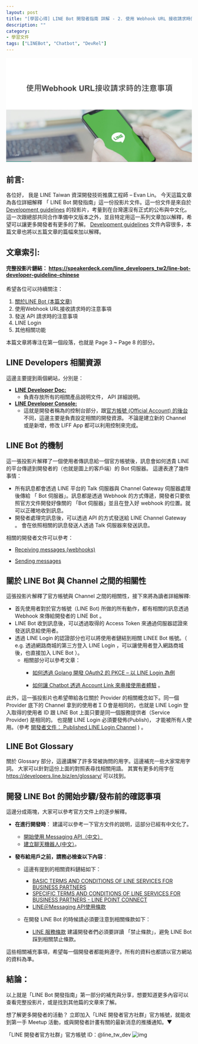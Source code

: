 ```yaml
---
layout: post
title: "[學習心得] LINE Bot 開發者指南 詳解 - 2. 使用 Webhook URL 接收請求時的注意事項"
description: ""
category: 
- 學習文件
tags: ["LINEBot", "Chatbot", "DevRel"]
---
```


<img src="../images/2021/linebot002.jpg">

## 前言:

各位好， 我是 LINE Taiwan 資深開發技術推廣工程師 – Evan Lin。 今天這篇文章為各位詳細解釋 「 LINE Bot 開發指南」這一份投影片文件。這一份文件是來自於 [Development guidelines](https://developers.line.biz/en/docs/partner-docs/development-guidelines/) 的投影片，考量到在台灣還沒有正式的公布與中文化。這一次跟總部共同合作準備中文版本之外，並且特定用這一系列文章加以解釋，希望可以讓更多開發者有更多的了解。  [Development guidelines](https://developers.line.biz/en/docs/partner-docs/development-guidelines/)  文件內容很多，本篇文章也將以五篇文章的篇幅來加以解釋。



## 文章索引:

#### 完整投影片鏈結： <https://speakerdeck.com/line_developers_tw2/line-bot-developer-guideline-chinese>

希望各位可以持續關注：

1. [關於LINE Bot (本篇文章)](https://www.evanlin.com/2021-05-25-line-bot-guide-1/)
2. 使用Webhook URL接收請求時的注意事項
3. 發送 API 請求時的注意事項
4. LINE Login
5.  其他相關功能

本篇文章將專注在第一個段落，也就是 Page 3 ~ Page 8 的部分。

##  LINE Developers 相關資源

<script async class="speakerdeck-embed" data-slide="4" data-id="0e9f6182ae864568a5940cbad5ef4bec" data-ratio="1.77777777777778" src="//speakerdeck.com/assets/embed.js"></script>

這邊主要提到兩個網站，分別是：

- **[LINE Developer Doc:](https://developers.line.biz/en/docs/)**
  - 負責存放所有的相關產品說明文件， API 詳細說明。
- [**LINE Developer Console:**](https://developers.line.biz/console/)
  - 這就是開發者稱為的控制台部分，跟[官方帳號 (Official Account) 的後台](https://manager.line.biz/)不同，這邊主要是負責設定相關的開發資源。 不論是建立新的 Channel 或是新增，修改 LIFF App 都可以利用控制來完成。

## LINE Bot 的機制

<script async class="speakerdeck-embed" data-slide="5" data-id="0e9f6182ae864568a5940cbad5ef4bec" data-ratio="1.77777777777778" src="//speakerdeck.com/assets/embed.js"></script>

這一張投影片解釋了一個使用者傳訊息給一個官方帳號後，訊息會如何透貴 LINE 的平台傳遞到開發者的（也就是圖上的客戶端）的 Bot 伺服器。 這邊表達了幾件事情：

- 所有訊息都會透過 LINE 平台的 Talk 伺服器與 Channel Gateway 伺服器處理後傳給 「 Bot 伺服器」。訊息都是透過 Webhook 的方式傳遞，開發者只要依照官方文件開發好像關的 「Bot 伺服器」並且在登入好 webhook 的位置。就可以正確地收到訊息。
- 開發者處理完訊息後，可以透過 API 的方式發送給 LINE Channel Gateway 。 會在依照相關的訊息發送人透過 Talk 伺服器來發送訊息。

相關的開發者文件可以參考：  

- [Receiving messages (webhooks)](https://developers.line.biz/en/docs/messaging-api/receiving-messages/)

-  [Sending messages](https://developers.line.biz/en/docs/messaging-api/sending-messages/)


## 關於 LINE Bot 與 Channel 之間的相關性

<script async class="speakerdeck-embed" data-slide="6" data-id="0e9f6182ae864568a5940cbad5ef4bec" data-ratio="1.77777777777778" src="//speakerdeck.com/assets/embed.js"></script>

這張投影片解釋了官方帳號與 Channel 之間的相關性，接下來將為讀者詳細解釋:

- 首先使用者對於官方帳號（LINE Bot) 所做的所有動作，都有相關的訊息透過 Webhook 來傳給開發者的 LINE Bot 。
- LINE Bot 收到訊息後，可以透過取得的 Access Token 來通過伺服器認證來發送訊息給使用者。
- 透過 LINE Login 的認證部分也可以將使用者鏈結到相關 LINEE Bot 帳號。（ e.g.  透過網路商城的第三方登入 LINE Login ，可以讓使用者登入網路商城後，也直接加入 LINE Bot ）。 
  - 相關部分可以參考文章：
    - [如何透過 Golang 開發 OAuth2 的 PKCE – 以 LINE Login 為例](https://engineering.linecorp.com/zh-hant/blog/pkce-line-login/)
    
    -  [如何讓 Chatbot 透過 Account Link 來串接使用者體驗](https://engineering.linecorp.com/zh-hant/blog/how-to-use-account-link/) 。

此外，這一張投影片也希望帶給各位關於 Provider 的相關概念如下。同一個 Provider 底下的 Channel 拿到的使用者ＩＤ會是相同的，也就是 LINE Login 登入取得的使用者 ID 跟 LINE Bot 上面只要是同一個服務提供者（Service Provider) 是相同的。 也提醒 LINE Login 必須要發佈(Publish)， 才能被所有人使用。（參考 [開發者文件： Published LINE Login Channel](https://developers.line.biz/en/docs/line-login/getting-started/#step-5-publish-channel) ) 。



## LINE Bot Glossary

<script async class="speakerdeck-embed" data-slide="7" data-id="0e9f6182ae864568a5940cbad5ef4bec" data-ratio="1.77777777777778" src="//speakerdeck.com/assets/embed.js"></script>

關於 Glossary 部分，這邊講解了許多常被詢問的用字。這邊補充一些大家常用字詞。 大家可以針對這份上面的對照表尋找相關用語。 其實有更多的用字在 <https://developers.line.biz/en/glossary/> 可以找到。

## 開發 LINE Bot 的開始步驟/發布前的確認事項

<script async class="speakerdeck-embed" data-slide="8" data-id="0e9f6182ae864568a5940cbad5ef4bec" data-ratio="1.77777777777778" src="//speakerdeck.com/assets/embed.js"></script>

這邊分成兩塊，大家可以參考官方文件上的逐步解釋。

- **在進行開發時**： 建議可以參考一下官方文件的說明，這部分已經有中文化了。 

  -  [開始使用 Messaging API（中文）](https://developers.line.biz/zh-hant/docs/messaging-api/getting-started/) 
  -  [建立聊天機器人(中文）](https://developers.line.biz/zh-hant/docs/messaging-api/building-bot/#page-title)。

- **發布給用戶之前，請務必檢查以下內容**：

  - 這邊有提到的相關資料鏈結如下：

    - [BASIC TERMS AND CONDITIONS OF LINE SERVICES FOR BUSINESS PARTNERS](https://terms2.line.me/basic_terms_and_conditions_of_line_services_for_business_partner?lang=en)
    - [SPECIFIC TERMS AND CONDITIONS OF LINE SERVICES FOR BUSINESS PARTNERS - LINE POINT CONNECT](https://terms.line.me/line_PointConnect?lang=en)
    - [LINE＠Messaging API使用條款](https://terms2.line.me/LINE_Developers_Messaging_API?lang=zh-Hant)
  - 在開發 LINE Bot 的時候請必須要注意到相關條款如下：
    - [LINE 服務條款](https://terms.line.me/line_terms?lang=zh-Hant) 建議開發者們必須要詳讀 「禁止條款」，避免 LINE Bot 踩到相關禁止條款。

這些相關補充事項，希望每一個開發者都能夠遵守。所有的資料也都請以官方網站的資料為準。


## 結論：

<a id="summary"></a>

以上就是「LINE Bot 開發指南」第一部分的補充與分享，想要知道更多內容可以查看完整投影片，或是找到其他篇的文章來了解。 

想了解更多開發者的活動？  立即加入「LINE 開發者官方社群」官方帳號，就能收到第一手 Meetup 活動，或與開發者計畫有關的最新消息的推播通知。▼

「LINE 開發者官方社群」官方帳號 ID：@line_tw_dev
![img](https://www.evanlin.com/images/2020/line-tw-dev-qr.png)


